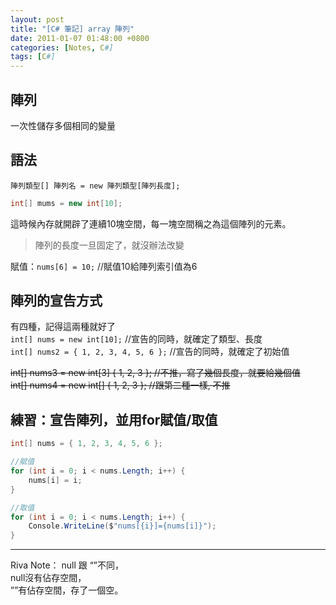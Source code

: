 ```yaml
---
layout: post
title: "[C# 筆記] array 陣列"
date: 2011-01-07 01:48:00 +0800
categories: [Notes, C#]
tags: [C#]
---
```


## 陣列
一次性儲存多個相同的變量    

## 語法
```text
陣列類型[] 陣列名 = new 陣列類型[陣列長度]; 
```
```c#
int[] mums = new int[10];  
```
這時候內存就開辟了連續10塊空間，每一塊空間稱之為這個陣列的元素。     

> 陣列的長度一旦固定了，就沒辦法改變    

賦值：`nums[6] = 10;` //賦值10給陣列索引值為6

## 陣列的宣告方式
有四種，記得這兩種就好了    
`int[] nums = new int[10];` //宣告的同時，就確定了類型、長度    
`int[] nums2 = { 1, 2, 3, 4, 5, 6 };` //宣告的同時，就確定了初始值  

~~int[] nums3 = new int[3] { 1, 2, 3 }; //不推，寫了幾個長度，就要給幾個值~~    
~~int[] nums4 = new int[] { 1, 2, 3 }; //跟第二種一樣, 不推~~   

## 練習：宣告陣列，並用for賦值/取值
```c#
int[] nums = { 1, 2, 3, 4, 5, 6 };

//賦值
for (int i = 0; i < nums.Length; i++) {
    nums[i] = i;
}

//取值
for (int i = 0; i < nums.Length; i++) {
    Console.WriteLine($"nums[{i}]={nums[i]}");
}
```

***

Riva Note： 
null 跟 “”不同，    
null沒有佔存空間，  
””有佔存空間，存了一個空。  
